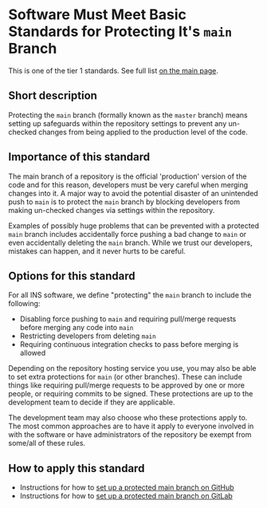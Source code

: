 # Software Must Meet Basic Standards for Protecting It's `main` Branch

This is one of the tier 1 standards. See full list [on the main page](../README.md).

## Short description
Protecting the `main` branch (formally known as the `master` branch) means setting up safeguards within the repository settings to prevent any un-checked changes from being applied to the production level of the code.

## Importance of this standard
The main branch of a repository is the official 'production' version of the code and for this reason, developers must be very careful when merging changes into it. A major way to avoid the potential disaster of an unintended push to `main` is to protect the `main` branch by blocking developers from making un-checked changes via settings within the repository.

Examples of possibly huge problems that can be prevented with a protected `main` branch includes accidentally force pushing a bad change to `main` or even accidentally deleting the `main` branch. While we trust our developers, mistakes can happen, and it never hurts to be careful.

## Options for this standard
For all INS software, we define "protecting" the `main` branch to include the following:
- Disabling force pushing to `main` and requiring pull/merge requests before merging any code into `main`
- Restricting developers from deleting `main`
- Requiring continuous integration checks to pass before merging is allowed

Depending on the repository hosting service you use, you may also be able to set extra protections for `main` (or other branches). These can include things like requiring pull/merge requests to be approved by one or more people, or requiring commits to be signed. These protections are up to the development team to decide if they are applicable.

The development team may also choose who these protections apply to. The most common approaches are to have it apply to everyone involved in with the software or have administrators of the repository be exempt from some/all of these rules.

## How to apply this standard
- Instructions for how to [set up a protected main branch on GitHub](https://help.github.com/en/articles/configuring-protected-branches)
- Instructions for how to [set up a protected main branch on GitLab](https://docs.gitlab.com/ee/user/project/protected_branches.html)

